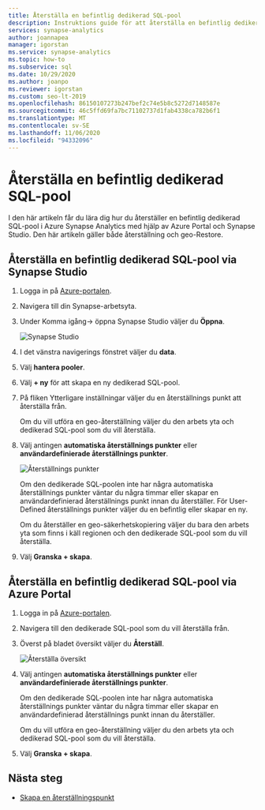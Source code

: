```yaml
---
title: Återställa en befintlig dedikerad SQL-pool
description: Instruktions guide för att återställa en befintlig dedikerad SQL-pool.
services: synapse-analytics
author: joannapea
manager: igorstan
ms.service: synapse-analytics
ms.topic: how-to
ms.subservice: sql
ms.date: 10/29/2020
ms.author: joanpo
ms.reviewer: igorstan
ms.custom: seo-lt-2019
ms.openlocfilehash: 86150107273b247bef2c74e5b8c5272d7148587e
ms.sourcegitcommit: 46c5ffd69fa7bc71102737d1fab4338ca782b6f1
ms.translationtype: MT
ms.contentlocale: sv-SE
ms.lasthandoff: 11/06/2020
ms.locfileid: "94332096"
---
```

# <a name="restore-an-existing-dedicated-sql-pool"></a>Återställa en befintlig dedikerad SQL-pool

I den här artikeln får du lära dig hur du återställer en befintlig dedikerad SQL-pool i Azure Synapse Analytics med hjälp av Azure Portal och Synapse Studio. Den här artikeln gäller både återställning och geo-Restore. 

## <a name="restore-an-existing-dedicated-sql-pool-through-the-synapse-studio"></a>Återställa en befintlig dedikerad SQL-pool via Synapse Studio

1. Logga in på [Azure-portalen](https://portal.azure.com/).
2. Navigera till din Synapse-arbetsyta. 
3. Under Komma igång-> öppna Synapse Studio väljer du **Öppna**.

    ![ Synapse Studio](../media/sql-pools/open-synapse-studio.png)
4. I det vänstra navigerings fönstret väljer du **data**.
5. Välj **hantera pooler**. 
6. Välj **+ ny** för att skapa en ny dedikerad SQL-pool. 
7. På fliken Ytterligare inställningar väljer du en återställnings punkt att återställa från. 

    Om du vill utföra en geo-återställning väljer du den arbets yta och dedikerad SQL-pool som du vill återställa. 

8. Välj antingen **automatiska återställnings punkter** eller **användardefinierade återställnings punkter**. 

    ![Återställnings punkter](../media/sql-pools/restore-point.PNG)

    Om den dedikerade SQL-poolen inte har några automatiska återställnings punkter väntar du några timmar eller skapar en användardefinierad återställnings punkt innan du återställer. För User-Defined återställnings punkter väljer du en befintlig eller skapar en ny.

    Om du återställer en geo-säkerhetskopiering väljer du bara den arbets yta som finns i käll regionen och den dedikerade SQL-pool som du vill återställa. 

9. Välj **Granska + skapa**.

## <a name="restore-an-existing-dedicated-sql-pool-through-the-azure-portal"></a>Återställa en befintlig dedikerad SQL-pool via Azure Portal

1. Logga in på [Azure-portalen](https://portal.azure.com/).
2. Navigera till den dedikerade SQL-pool som du vill återställa från.
3. Överst på bladet översikt väljer du **Återställ**.

    ![ Återställa översikt](../media/sql-pools/restore-sqlpool-01.png)

4. Välj antingen **automatiska återställnings punkter** eller **användardefinierade återställnings punkter**. 

    Om den dedikerade SQL-poolen inte har några automatiska återställnings punkter väntar du några timmar eller skapar en användardefinierad återställnings punkt innan du återställer. 

    Om du vill utföra en geo-återställning väljer du den arbets yta och dedikerad SQL-pool som du vill återställa. 

5. Välj **Granska + skapa**.

## <a name="next-steps"></a>Nästa steg

- [Skapa en återställningspunkt](sqlpool-create-restore-point.md)
